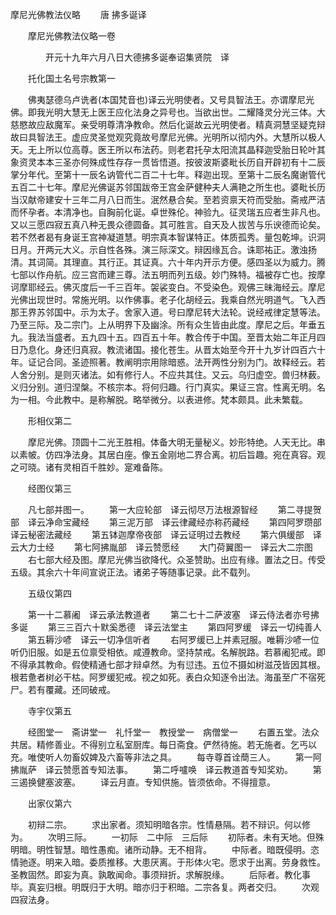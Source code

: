   摩尼光佛教法仪略
　　唐 拂多诞译



　　摩尼光佛教法仪略一卷

　　　　开元十九年六月八日大德拂多诞奉诏集贤院　译

　　托化国土名号宗教第一

　　佛夷瑟德乌卢诜者(本国梵音也)译云光明使者。又号具智法王。亦谓摩尼光佛。即我光明大慧无上医王应化法身之异号也。当欲出世。二耀降灵分光三体。大慈愍故应敌魔军。亲受明尊清净教命。然后化诞故云光明使者。精真洞慧坚疑克辩故曰具智法王。虚应灵圣觉观究竟故号摩尼光佛。光明所以彻内外。大慧所以极人天。无上所以位高尊。医王所以布法药。则老君托孕太阳流其晶释迦受胎日轮叶其象资灵本本三圣亦何殊成性存存一贯皆悟道。按彼波斯婆毗长历自开辟初有十二辰掌分年代。至第十一辰名讷管代二百二十七年。释迦出现。至第十二辰名魔谢管代五百二十七年。摩尼光佛诞苏邻国跋帝王宫金萨健种夫人满艳之所生也。婆毗长历当汉献帝建安十三年二月八日而生。泯然悬合矣。至若资禀天符而受胎。斋戒严洁而怀孕者。本清净也。自胸前化诞。卓世殊伦。神验九。征灵瑞五应者生非凡也。又以三愿四寂五真八种无畏众德圆备。其可胜言。自天及人拔苦与乐谀德而论矣。若不然者曷有身诞王宫神凝道慧。明宗真本智谋特正。体质孤秀。量包乾坤。识洞日月。开两元大义。示自性各殊。演三际深文。辩因缘瓦合。诛耶祐正。激浊扬清。其词简。其理直。其行正。其证真。六十年内开示方便。感四圣以为威力。腾七部以作舟航。应三宫而建三尊。法五明而列五级。妙门殊特。福被存亡也。按摩诃摩耶经云。佛灭度后一千三百年。袈裟变白。不受染色。观佛三昧海经云。摩尼光佛出现世时。常施光明。以作佛事。老子化胡经云。我乘自然光明道气。飞入西那王界苏邻国中。示为太子。舍家入道。号曰摩尼转大法轮。说经戒律定慧等法。乃至三际。及二宗门。上从明界下及幽涂。所有众生皆由此度。摩尼之后。年垂五九。我法当盛者。五九四十五。四百五十年。教合传于中国。至晋太始二年正月四日乃息化。身还归真寂。教流诸国。接化苍生。从晋太始至今开十九岁计四百六十年。证记合同。圣迹照著。教阐明宗用除暗惑。法开两性分别为门。故释经云。若人舍分别。是则灭诸法。如有修行人。不应共其住。又云。乌归虚空。兽归林薮。义归分别。道归涅槃。不核宗本。将何归趣。行门真实。果证三宫。性离无明。名为一相。今此教中。是称解脱。略举微分。以表进修。梵本颇具。此未繁载。

　　形相仪第二

　　摩尼光佛。顶圆十二光王胜相。体备大明无量秘义。妙形特绝。人天无比。串以素帔。仿四净法身。其居白座。像五金刚地二界合离。初后旨趣。宛在真容。观之可晓。诸有灵相百千胜妙。寔难备陈。

　　经图仪第三

　　凡七部并图一。
　　第一大应轮部　译云彻尽万法根源智经
　　第二寻提贺部　译云净命宝藏经
　　第三泥万部　译云律藏经亦称药藏经
　　第四阿罗瓒部　译云秘密法藏经
　　第五钵迦摩帝夜部　译云证明过去教经
　　第六俱缓部　译云大力士经
　　第七阿拂胤部　译云赞愿经
　　大门荷翼图一　译云大二宗图
　　右七部大经及图。摩尼光佛当欲降代。众圣赞助。出应有缘。置法之日。传受五级。其余六十年间宣说正法。诸弟子等随事记录。此不载列。

　　五级仪第四

　　第一十二慕阇　译云承法教道者
　　第二七十二萨波塞　译云侍法者亦号拂多诞
　　第三三百六十默奚悉德　译云法堂主
　　第四阿罗缓　译云一切纯善人
　　第五耨沙喭　译云一切净信听者
　　右阿罗缓已上并素冠服。唯耨沙喭一位听仍旧服。如是五位禀受相依。咸遵教命。坚持禁戒。名解脱路。若慕阇犯戒。即不得承其教命。假使精通七部才辩卓然。为有愆违。五位不摄如树滋茂皆因其根。根若惫者树必干枯。阿罗缓犯戒。视之如死。表白众知逐令出法。海虽至广不宿死尸。若有覆藏。还同破戒。

　　寺宇仪第五

　　经图堂一　斋讲堂一　礼忏堂一　教授堂一　病僧堂一
　　右置五堂。法众共居。精修善业。不得别立私室厨库。每日斋食。俨然待施。若无施者。乞丐以充。唯使听人勿畜奴婢及六畜等非法之具。
　　每寺尊首诠蕳三人。
　　第一阿拂胤萨　译云赞愿首专知法事。
　　第二呼嚧唤　译云教道首专知奖劝。
　　第三遏换健塞波塞。
　　译云月直。专知供施。皆须依命。不得擅意。

　　出家仪第六

　　初辩二宗。
　　求出家者。须知明暗各宗。性情悬隔。若不辩识。何以修为。
　　次明三际。
　　一初际　二中际　三后际
　　初际者。未有天地。但殊明暗。明性智慧。暗性愚痴。诸所动静。无不相背。
　　中际者。暗既侵明。恣情驰逐。明来入暗。委质推移。大患厌离。于形体火宅。愿求于出离。劳身救性。圣教固然。即妄为真。孰敢闻命。事须辩折。求解脱缘。
　　后际者。教化事毕。真妄归根。明既归于大明。暗亦归于积暗。二宗各复。两者交归。
　　次观四寂法身。

